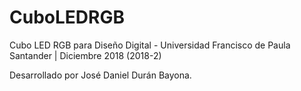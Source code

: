 # CuboLEDRGB
Cubo LED RGB para Diseño Digital - Universidad Francisco de Paula Santander | Diciembre 2018 (2018-2)

Desarrollado por José Daniel Durán Bayona.

